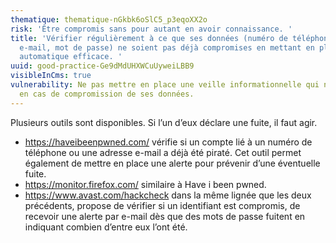 ```yaml
---
thematique: thematique-nGkbk6oSlC5_p3eqoXX2o
risk: 'Être compromis sans pour autant en avoir connaissance. '
title: 'Vérifier régulièrement à ce que ses données (numéro de téléphone, adresse
  e-mail, mot de passe) ne soient pas déjà compromises en mettant en place une veille
  automatique efficace. '
uuid: good-practice-Ge9dMdUHXWCuUyweiLBB9
visibleInCms: true
vulnerability: Ne pas mettre en place une veille informationnelle qui nous alerte
  en cas de compromission de ses données.
---
```


Plusieurs outils sont disponibles. Si l’un d’eux déclare une fuite, il faut agir. 

* <https://haveibeenpwned.com/> vérifie si un compte lié à un numéro de téléphone ou une adresse e-mail a déjà été piraté. Cet outil permet également de mettre en place une alerte pour prévenir d’une éventuelle fuite. 
* <https://monitor.firefox.com/> similaire à Have i been pwned.
* <https://www.avast.com/hackcheck> dans la même lignée que les deux précédents, propose de vérifier si un identifiant est compromis, de recevoir une alerte par e-mail dès que des mots de passe fuitent en indiquant combien d’entre eux l’ont été.